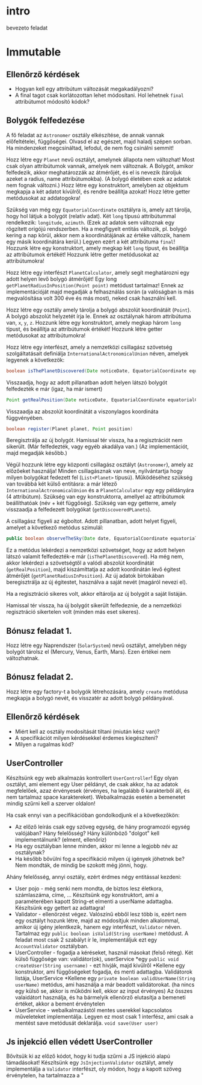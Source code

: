 # intro
bevezeto feladat

# Immutable

## Ellenőrző kérdések

* Hogyan kell egy attribútum változását megakadályozni?
* A final tagot csak korlátozottan lehet módosítani. Hol lehetnek `final` attribútumot módosító kódok?

## Bolygók felfedezése

A fő feladat az `Astronomer` osztály elkészítése, de annak vannak előfeltételei, függőségei. Olvasd el az egészet, majd haladj szépen sorban. Ha mindenzeket megcsináltad, lefodul, de nem fog csinálni semmit!

Hozz létre egy `Planet` nevű osztályt, amelynek állapota nem változhat! Most csak olyan attribútumok vannak,
amelyek nem változnak. A Bolygót, amikor felfedezik, akkor meghatározzák az átmérőjét, és 
el is nevezik (tároljuk azeket a radius, name attribútumokba). (A bolygó életében ezek az adatok nem fognak változni.)
Hozz létre egy konstruktort, amelyben az objektum megkapja a két adatot kívülről, és rendre beállítja azokat!
Hozz létre getter metódusokat az addatogokra!

Szükség van még egy `EquatorialCoordinate` osztályra is, amely azt tárolja, hogy hol látjuk a bolygót (relatív adat). 
Két `long` típusú attribútummal rendelkezik: `longitude`, `azimuth`.
(Ezek az adatok sem változnak egy rögzített origójú rendszerben. Ha a megfigyelt entitás változik, pl. bolygó
kering a nap körül, akkor nem a koordinátájának az értéke változik, hanem egy másik koordinátára kerül.) Legyen
ezért a két attribútuma `final`! Hozzunk létre egy konstruktort, amely megkap két `long` típust, és beállítja az attribútumok 
értékét! Hozzunk létre getter metódusokat az attribútumokra!

Hozz létre egy interfészt `PlanetCalculator`, amely segít meghatározni egy adott helyen levő bolygó átmérőjét!
Egy long `getPlanetRadiusInPosition(Point point)` metódust tartalmaz! Ennek az implementációját majd megadják a 
felhasználás során (a valóságban is más megvalósítása volt 300 éve és más most), neked csak használni kell.

Hozz létre egy osztály amely tárolja a bolygó abszolút koordinátáit (`Point`). A bolygó abszolút helyzetét írja le.
Ennek az osztálynak három attribútuma van,  `x`, `y`, `z`. 
Hozzunk létre egy konstruktort, amely megkap három `long` típust, és beállítja az attribútumok értékét! 
Hozzunk létre getter metódusokat az attribútumokra!

Hozz létre egy interfészt, amely a nemzetközi csillagász szövetség szolgáltatásait definiálja `InternationalActronomicalUnion` néven, 
amelyek legyenek a következök:

```java
boolean isThePlanetDiscovered(Date noticeDate, EquatorialCoordinate equatorialCoordinate)
```

Visszaadja, hogy az adott pillanatban adott helyen látszó bolygót felfedezték e már (igaz, ha már ismert)

```java
Point getRealPosition(Date noticeDate, EquatorialCoordinate equatorialCoordinate)
```

Visszaadja az abszolút koordinátát a viszonylagos koordináta függvényében.

```java
boolean register(Planet planet, Point position)
```

Beregisztrálja az új bolygót. Hamissal tér vissza, ha a regisztrációt nem sikerült. (Már felfedezték, vagy egyéb akadálya van.)
(Az implementációt, majd megadják később.)

Végül hozzunk létre egy központi csillagász osztályt (`Astronomer`), amely az előzőeket használja! Minden csillagásznak van neve, 
nyilvántartja hogy milyen bolygókat fedezett fel (`List<Planet>` típusú). 
Működéséhez szükség van továbbá két külső entitásra: a már létező `InternationalActronomicalUnion` és a `PlanetCalculator` 
egy egy példányára (4 attribútum). 
Szükség van egy konstruktorra, amellyel az attribútumok beállíthatóak (név + két függőség). 
Szükség van egy getterre, amely visszaadja a felfedezett bolygókat (`getDiscoveredPLanets`).

A csillagász figyeli az égboltot. Adott pillanatban, adott helyet figyeli, amelyet a következő metódus szimulál:

```java
public boolean observeTheSky(Date date, EquatorialCoordinate equatorialCoordinate)`
```

Ez a metódus lekérdezi a nemzetközi szövetséget, hogy az adott helyen látszó valamit felfedezték-e már (`isThePlanetDiscovered`).
Ha még nem, akkor lekérdezi a szövetségtől a valódi abszolút koordinátát (`getRealPosition`), majd kiszámíttatja az adott 
koordinátán levő égitest átmérőjét (`getPlanetRadiusInPosition`). 
Az új adatok birtokában beregisztrálja az új égitestet, használva a saját nevét (magáról nevezi el).

Ha a regisztráció sikeres volt, akkor eltárolja az új bolygót a saját listáján.

Hamissal tér vissza, ha új bolygót sikerült felfedeznie, de a nemzetközi regisztráció sikertelen volt (minden más eset sikeres).

## Bónusz feladat 1.

Hozz létre egy Naprendszer (`SolarSystem`) nevű osztályt, amelyben négy bolygót tárolsz el (Mercury, Venus, Earth, Mars). 
Ezen értékei nem változhatnak.

## Bónusz feladat 2.

Hozz létre egy factory-t a bolygók létrehozására, amely `create` metódusa megkapja a
bolygó nevét, és visszatér az adott bolygó példányával.



## Ellenőrző kérdések

* Miért kell az osztály modosítását tiltani (miután kész van)?
* A specifikációt milyen kérdésekkel érdemes kiegészíteni?
* Milyen a rugalmas kód?

## UserController
Készítsünk egy web alkalmazás kontrollert `UserController`! Egy olyan osztályt, ami element
egy User példányt, de csak akkor, ha az adatok megfelelőek, azaz érvényesek 
(érvényes, ha legalább 6 karakterből áll, és nem tartalmaz space karaktereket).
Webalkalmazás esetén a bemenetet mindig szűrni kell a szerver oldalon!



Ha csak ennyi van a pecifikációban gondolkodjunk el a következőkön:
* Az előző leírás csak egy szöveg egység, de hány programozói egység valójában?
Hány felelősség? Hány különböző "dolgot" kell implementálnunk? (elment, ellenőriz)
* Ha egy osztályban lenne minden, akkor mi lenne a legjobb név az osztálynak? 
* Ha később bővülni fog a specifikáció milyen új igények jöhetnek be? 
Nem mondták, de mindig be szokott még jönni, hogy. 



Ahány felelősség, annyi osztály, ezért érdmes négy entitással kezdeni:
* User pojo - még senki nem mondta, de biztos lesz életkora, számlaszáma, 
címe, ...
Készítsünk egy konstruktort, ami a paraméterében kapott String-et elmenti a 
userName adattagba. Készítsünk egy gettert az adattagra!
* Validator - ellenörzést végez.
Valószínű ebből lesz több is, ezért nem egy osztályt hozunk létre, majd az 
módosítjuk minden alkalommal, amikor új igény jelentkezik, hanem egy interfészt,
`Validator` néven. Tartalmaz egy 
 `public boolean isValid(String userName)` metódust. A feladat most csak 2 szabályt ír le, 
 implementáljuk ezt egy `AccountValidator` osztályban.
* UserController - fogadja a kéréseket, használ másokat (felső réteg). 
Két külső függősége van: validátor(ok), userService
  *egy `public void createUser(String username)` - ezt hivják, majd kivülről
  *Kellene egy konstruktor, ami függőségeket fogadja, és menti adattagba. 
  Validátorok listája, UserService
  *Kellene egy `private boolean validUserName(String userName)` metódus, ami
  használja a már beadott validátorokat. (ha nincs egy külső se, akkor is működni kell,
  ekkor az input érvényes) Az összes valaidátort használja, és ha bármelyik
  ellenörző elutasítja a bemeneti értéket, akkor a bement érvénytelen
* UserService - webalkalmazástól mentes userekkel kapcsolatos műveleteket 
implementálja. Legyen ez most csak 1 interfész, ami csak a mentést save metódusát deklarálja.
`void save(User user)`

## Js injekció ellen védett UserController
Bővítsük ki az előző kódot, hogy ki tudja szűrni a JS injekció alapú támadásokat!
Készítsünk egy `JsInjectionValidator` osztályt, amely implementálja a `Validator` interfészt,
oly módon, hogy a kapott szöveg érvénytelen, ha tartalmazza a "<script>" szöveget!

